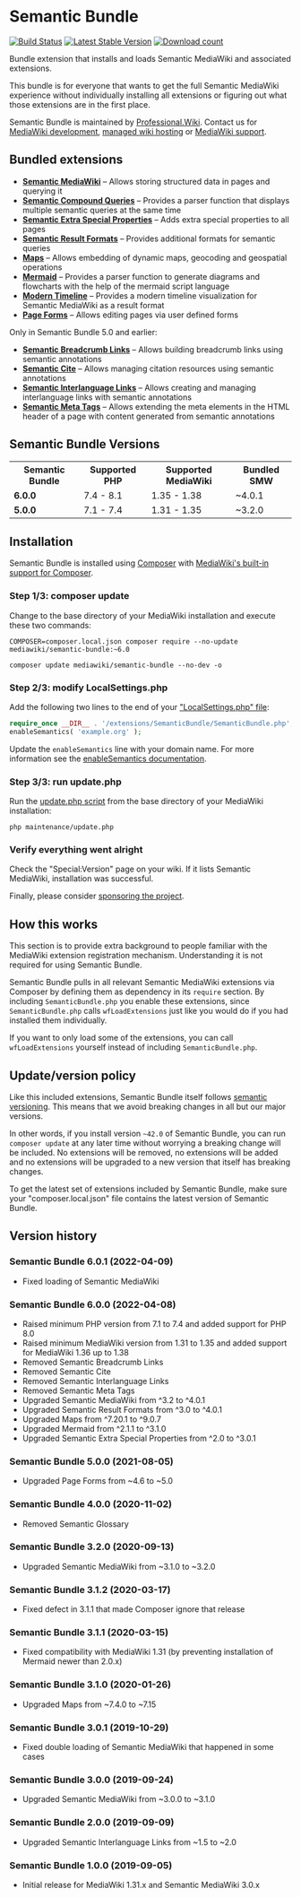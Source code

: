 # Semantic Bundle

[![Build Status](https://travis-ci.org/ProfessionalWiki/SemanticBundle.svg?branch=master)](https://travis-ci.org/ProfessionalWiki/SemanticBundle)
[![Latest Stable Version](https://poser.pugx.org/mediawiki/semantic-bundle/version.png)](https://packagist.org/packages/mediawiki/semantic-bundle)
[![Download count](https://poser.pugx.org/mediawiki/semantic-bundle/d/total.png)](https://packagist.org/packages/mediawiki/semantic-bundle)

Bundle extension that installs and loads Semantic MediaWiki and associated extensions.

This bundle is for everyone that wants to get the full Semantic MediaWiki experience without
individually installing all extensions or figuring out what those extensions are in the first place.

Semantic Bundle is maintained by [Professional.Wiki]. Contact us for [MediaWiki development], [managed wiki hosting] or [MediaWiki support].

## Bundled extensions

* **[Semantic MediaWiki](https://www.mediawiki.org/wiki/Extension:Semantic_MediaWiki)** – Allows storing structured data in pages and querying it
* **[Semantic Compound Queries](https://www.mediawiki.org/wiki/Extension:Semantic_Compound_Queries)** – Provides a parser function that displays multiple semantic queries at the same time
* **[Semantic Extra Special Properties](https://www.mediawiki.org/wiki/Extension:Semantic_Extra_Special_Properties)** – Adds extra special properties to all pages
* **[Semantic Result Formats](https://www.mediawiki.org/wiki/Extension:Semantic_Result_Formats)** – Provides additional formats for semantic queries
* **[Maps](https://www.mediawiki.org/wiki/Extension:Maps)** – Allows embedding of dynamic maps, geocoding and geospatial operations
* **[Mermaid](https://www.mediawiki.org/wiki/Extension:Mermaid)** – Provides a parser function to generate diagrams and flowcharts with the help of the mermaid script language
* **[Modern Timeline](https://www.mediawiki.org/wiki/Extension:Modern_Timeline)** – Provides a modern timeline visualization for Semantic MediaWiki as a result format
* **[Page Forms](https://www.mediawiki.org/wiki/Extension:Page_Forms)** – Allows editing pages via user defined forms

Only in Semantic Bundle 5.0 and earlier:

* **[Semantic Breadcrumb Links](https://www.mediawiki.org/wiki/Extension:Semantic_Breadcrumb_Links)** – Allows building breadcrumb links using semantic annotations
* **[Semantic Cite](https://www.mediawiki.org/wiki/Extension:Semantic_Cite)** – Allows managing citation resources using semantic annotations
* **[Semantic Interlanguage Links](https://www.mediawiki.org/wiki/Extension:Semantic_Interlanguage_Links)** – Allows creating and managing interlanguage links with semantic annotations
* **[Semantic Meta Tags](https://www.mediawiki.org/wiki/Extension:Semantic_Meta_Tags)** – Allows extending the meta elements in the HTML header of a page with content generated from semantic annotations

## Semantic Bundle Versions

<table>
	<tr>
		<th>Semantic Bundle</th>
		<th>Supported PHP</th>
		<th>Supported MediaWiki</th>
		<th>Bundled SMW</th>
	</tr>
    <tr>
		<td><strong>6.0.0</strong></td>
		<td>7.4 - 8.1</td>
		<td>1.35 - 1.38</td>
		<td>~4.0.1</td>
	</tr>
	<tr>
		<td><strong>5.0.0</strong></td>
		<td>7.1 - 7.4</td>
		<td>1.31 - 1.35</td>
		<td>~3.2.0</td>
	</tr>
</table>

## Installation

Semantic Bundle is installed using [Composer](https://getcomposer.org) with
[MediaWiki's built-in support for Composer](https://www.mediawiki.org/wiki/Composer).

### Step 1/3: composer update

Change to the base directory of your MediaWiki installation and execute these two commands:

    COMPOSER=composer.local.json composer require --no-update mediawiki/semantic-bundle:~6.0

    composer update mediawiki/semantic-bundle --no-dev -o
  
### Step 2/3: modify LocalSettings.php

Add the following two lines to the end of your
["LocalSettings.php" file](https://www.mediawiki.org/wiki/Manual:LocalSettings.php):

```php
require_once __DIR__ . '/extensions/SemanticBundle/SemanticBundle.php';
enableSemantics( 'example.org' );
```

Update the `enableSemantics` line with your domain name.
For more information see the
[enableSemantics documentation](https://www.semantic-mediawiki.org/wiki/Help:EnableSemantics).

### Step 3/3: run update.php

Run the [update.php script](https://www.mediawiki.org/wiki/Manual:Update.php)
from the base directory of your MediaWiki installation: 

    php maintenance/update.php

### Verify everything went alright

Check the "Special:Version" page on your wiki. If it lists Semantic MediaWiki, installation was successful. 

Finally, please consider [sponsoring the project].

## How this works

This section is to provide extra background to people familiar with the MediaWiki
extension registration mechanism. Understanding it is not required for using Semantic Bundle.

Semantic Bundle pulls in all relevant Semantic MediaWiki extensions via Composer by defining
them as dependency in its `require` section. By including `SemanticBundle.php` you enable these
extensions, since `SemanticBundle.php` calls `wfLoadExtensions` just like you would do if you
had installed them individually.

If you want to only load some of the extensions, you can call `wfLoadExtensions` yourself instead
of including `SemanticBundle.php`.

## Update/version policy

Like this included extensions, Semantic Bundle itself follows [semantic versioning](https://semver.org/).
This means that we avoid breaking changes in all but our major versions.

In other words, if you install version `~42.0` of Semantic Bundle, you can run `composer update` at any
later time without worrying a breaking change will be included. No extensions will be removed, no extensions
will be added and no extensions will be upgraded to a new version that itself has breaking changes.

To get the latest set of extensions included by Semantic Bundle, make sure your "composer.local.json"
file contains the latest version of Semantic Bundle.

## Version history

### Semantic Bundle 6.0.1 (2022-04-09)

* Fixed loading of Semantic MediaWiki

### Semantic Bundle 6.0.0 (2022-04-08)

* Raised minimum PHP version from 7.1 to 7.4 and added support for PHP 8.0
* Raised minimum MediaWiki version from 1.31 to 1.35 and added support for MediaWiki 1.36 up to 1.38
* Removed Semantic Breadcrumb Links
* Removed Semantic Cite
* Removed Semantic Interlanguage Links
* Removed Semantic Meta Tags
* Upgraded Semantic MediaWiki from ^3.2 to ^4.0.1
* Upgraded Semantic Result Formats from ^3.0 to ^4.0.1
* Upgraded Maps from ^7.20.1 to ^9.0.7
* Upgraded Mermaid from ^2.1.1 to ^3.1.0
* Upgraded Semantic Extra Special Properties from ^2.0 to ^3.0.1

### Semantic Bundle 5.0.0 (2021-08-05)

* Upgraded Page Forms from ~4.6 to ~5.0

### Semantic Bundle 4.0.0 (2020-11-02)

* Removed Semantic Glossary

### Semantic Bundle 3.2.0 (2020-09-13)

* Upgraded Semantic MediaWiki from ~3.1.0 to ~3.2.0

### Semantic Bundle 3.1.2 (2020-03-17)

* Fixed defect in 3.1.1 that made Composer ignore that release

### Semantic Bundle 3.1.1 (2020-03-15)

* Fixed compatibility with MediaWiki 1.31 (by preventing installation of Mermaid newer than 2.0.x)

### Semantic Bundle 3.1.0 (2020-01-26)

* Upgraded Maps from ~7.4.0 to ~7.15

### Semantic Bundle 3.0.1 (2019-10-29)

* Fixed double loading of Semantic MediaWiki that happened in some cases

### Semantic Bundle 3.0.0 (2019-09-24)

* Upgraded Semantic MediaWiki from ~3.0.0 to ~3.1.0

### Semantic Bundle 2.0.0 (2019-09-09)

* Upgraded Semantic Interlanguage Links from ~1.5 to ~2.0

### Semantic Bundle 1.0.0 (2019-09-05)

* Initial release for MediaWiki 1.31.x and Semantic MediaWiki 3.0.x

[Professional.Wiki]: https://professional.wiki
[sponsoring the project]: https://github.com/sponsors/JeroenDeDauw
[MediaWiki development]: https://professional.wiki/en/mediawiki-development
[managed wiki hosting]: https://professional.wiki/en/hosting
[MediaWiki support]: https://professional.wiki/en/support

